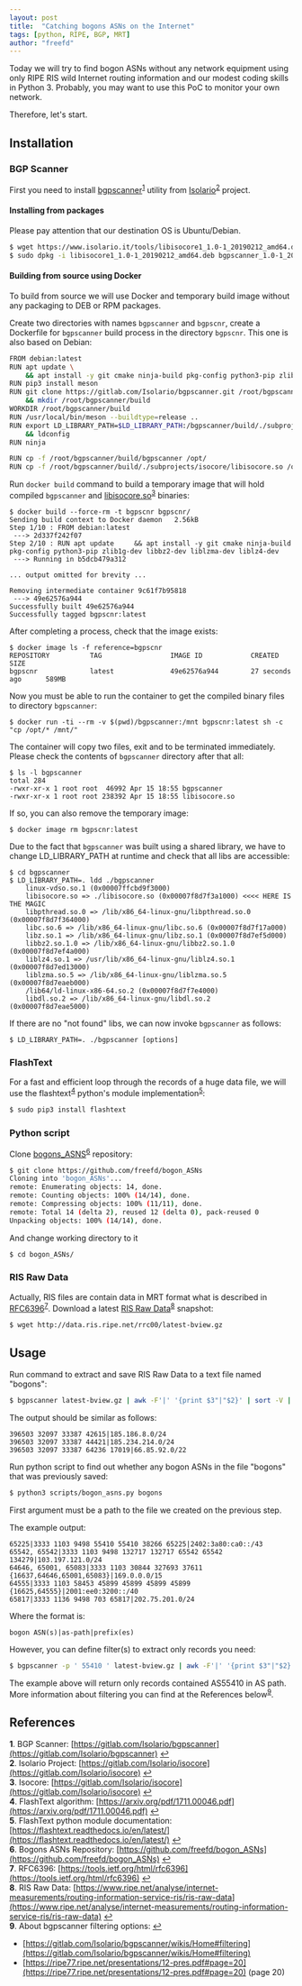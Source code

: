 ```yaml
---
layout: post
title:  "Catching bogons ASNs on the Internet"
tags: [python, RIPE, BGP, MRT]
author: "freefd"
---
```



Today we will try to find bogon ASNs without any network equipment using only RIPE RIS wild Internet routing information and our modest coding skills in Python 3. Probably, you may want to use this PoC to monitor your own network.

Therefore, let's start.

## Installation

### BGP Scanner
First you need to install [bgpscanner](https://www.isolario.it/web_content/php/site_content/tools.php)<sup id="a1">[1](#f1)</sup> utility from [Isolario](https://www.isolario.it/)<sup id="a2">[2](#f2)</sup> project.
#### Installing from packages
Please pay attention that our destination OS is Ubuntu/Debian.
```bash
$ wget https://www.isolario.it/tools/libisocore1_1.0-1_20190212_amd64.deb https://www.isolario.it/tools/bgpscanner_1.0-1_20190212_amd64.deb
$ sudo dpkg -i libisocore1_1.0-1_20190212_amd64.deb bgpscanner_1.0-1_20190212_amd64.deb
```
#### Building from source using Docker
To build from source we will use Docker and temporary build image without any packaging to DEB or RPM packages.

Create two directories with names `bgpscanner` and `bgpscnr`, create a Dockerfile for `bgpscanner` build process in the directory `bgpscnr`. This one is also based on Debian:
```bash
FROM debian:latest
RUN apt update \
    && apt install -y git cmake ninja-build pkg-config python3-pip zlib1g-dev libbz2-dev liblzma-dev liblz4-dev
RUN pip3 install meson
RUN git clone https://gitlab.com/Isolario/bgpscanner.git /root/bgpscanner \
    && mkdir /root/bgpscanner/build
WORKDIR /root/bgpscanner/build
RUN /usr/local/bin/meson --buildtype=release ..
RUN export LD_LIBRARY_PATH=$LD_LIBRARY_PATH:/bgpscanner/build/./subprojects/isocore \
    && ldconfig
RUN ninja 

RUN cp -f /root/bgpscanner/build/bgpscanner /opt/
RUN cp -f /root/bgpscanner/build/./subprojects/isocore/libisocore.so /opt/
```
Run `docker build` command to build a temporary image that will hold compiled `bgpscanner` and [libisocore.so](https://gitlab.com/Isolario/isocore)<sup id="a3">[3](#f3)</sup> binaries:
```
$ docker build --force-rm -t bgpscnr bgpscnr/
Sending build context to Docker daemon   2.56kB
Step 1/10 : FROM debian:latest
 ---> 2d337f242f07
Step 2/10 : RUN apt update     && apt install -y git cmake ninja-build pkg-config python3-pip zlib1g-dev libbz2-dev liblzma-dev liblz4-dev
 ---> Running in b5dcb479a312

... output omitted for brevity ...

Removing intermediate container 9c61f7b95818
 ---> 49e62576a944
Successfully built 49e62576a944
Successfully tagged bgpscnr:latest
```

After completing a process, check that the image exists:

```
$ docker image ls -f reference=bgpscnr
REPOSITORY          TAG                 IMAGE ID            CREATED             SIZE
bgpscnr             latest              49e62576a944        27 seconds ago      589MB
```

Now you must be able to run the container to get the compiled binary files to directory `bgpscanner`:

`$ docker run -ti --rm -v $(pwd)/bgpscanner:/mnt bgpscnr:latest sh -c "cp /opt/* /mnt/"`

The container will copy two files, exit and to be terminated immediately. Please check the contents of `bgpscanner` directory after that all:

```
$ ls -l bgpscanner
total 284
-rwxr-xr-x 1 root root  46992 Apr 15 18:55 bgpscanner
-rwxr-xr-x 1 root root 238392 Apr 15 18:55 libisocore.so
```

If so, you can also remove the temporary image:

```
$ docker image rm bgpscnr:latest
```

Due to the fact that `bgpscanner` was built using a shared library, we have to change LD_LIBRARY_PATH at runtime and check that all libs are accessible:

```
$ cd bgpscanner
$ LD_LIBRARY_PATH=. ldd ./bgpscanner 
	linux-vdso.so.1 (0x00007ffcbd9f3000)
	libisocore.so => ./libisocore.so (0x00007f8d7f3a1000) <<<< HERE IS THE MAGIC
	libpthread.so.0 => /lib/x86_64-linux-gnu/libpthread.so.0 (0x00007f8d7f364000)
	libc.so.6 => /lib/x86_64-linux-gnu/libc.so.6 (0x00007f8d7f17a000)
	libz.so.1 => /lib/x86_64-linux-gnu/libz.so.1 (0x00007f8d7ef5d000)
	libbz2.so.1.0 => /lib/x86_64-linux-gnu/libbz2.so.1.0 (0x00007f8d7ef4a000)
	liblz4.so.1 => /usr/lib/x86_64-linux-gnu/liblz4.so.1 (0x00007f8d7ed13000)
	liblzma.so.5 => /lib/x86_64-linux-gnu/liblzma.so.5 (0x00007f8d7eaeb000)
	/lib64/ld-linux-x86-64.so.2 (0x00007f8d7f7e4000)
	libdl.so.2 => /lib/x86_64-linux-gnu/libdl.so.2 (0x00007f8d7eae5000)
```

If there are no "not found" libs, we can now invoke `bgpscanner` as follows:

```
$ LD_LIBRARY_PATH=. ./bgpscanner [options]
```

### FlashText
For a fast and efficient loop through the records of a huge data file, we will use the flashtext<sup id="a4">[4](#f4)</sup> python's module implementation<sup id="a5">[5](#f5)</sup>:
```bash
$ sudo pip3 install flashtext
```

### Python script
Clone [bogons_ASNS](https://github.com/freefd/bogon_ASNs)<sup id="a6">[6](#f6)</sup> repository:
```bash
$ git clone https://github.com/freefd/bogon_ASNs
Cloning into 'bogon_ASNs'...
remote: Enumerating objects: 14, done.
remote: Counting objects: 100% (14/14), done.
remote: Compressing objects: 100% (11/11), done.
remote: Total 14 (delta 2), reused 12 (delta 0), pack-reused 0
Unpacking objects: 100% (14/14), done.
```
And change working directory to it

```bash
$ cd bogon_ASNs/
```

### RIS Raw Data
Actually, RIS files are contain data in MRT format what is described in [RFC6396](https://tools.ietf.org/html/rfc6396)<sup id="a7">[7](#f7)</sup>. 
Download a latest [RIS Raw Data](http://data.ris.ripe.net/rrc00/)<sup id="a8">[8](#f8)</sup> snapshot:
```bash
$ wget http://data.ris.ripe.net/rrc00/latest-bview.gz
```

## Usage
Run command to extract and save RIS Raw Data to a text file named "bogons":
```bash
$ bgpscanner latest-bview.gz | awk -F'|' '{print $3"|"$2}' | sort -V | uniq > bogons
```
The output should be similar as follows:
```
396503 32097 33387 42615|185.186.8.0/24
396503 32097 33387 44421|185.234.214.0/24
396503 32097 33387 64236 17019|66.85.92.0/22
```

Run python script to find out whether any bogon ASNs in the file "bogons" that was previously saved:
```bash
$ python3 scripts/bogon_asns.py bogons
```
First argument must be a path to the file we created on the previous step.

The example output:
```
65225|3333 1103 9498 55410 55410 38266 65225|2402:3a80:ca0::/43
65542, 65542|3333 1103 9498 132717 132717 65542 65542 134279|103.197.121.0/24
64646, 65001, 65083|3333 1103 30844 327693 37611 {16637,64646,65001,65083}|169.0.0.0/15
64555|3333 1103 58453 45899 45899 45899 45899 {16625,64555}|2001:ee0:3200::/40
65817|3333 1136 9498 703 65817|202.75.201.0/24
```

Where the format is:
```
bogon ASN(s)|as-path|prefix(es)
```

However, you can define filter(s) to extract only records you need:
```bash
$ bgpscanner -p ' 55410 ' latest-bview.gz | awk -F'|' '{print $3"|"$2}' | sort -V | uniq > bogons
```
The example above will return only records contained AS55410 in AS path. More information about filtering you can find at the References below<sup id="a9">[9](#f9)</sup>.

## References
<b id="f1">1</b>. BGP Scanner: [https://gitlab.com/Isolario/bgpscanner](https://gitlab.com/Isolario/bgpscanner) [↩](#a1)<br/>
<b id="f2">2</b>. Isolario Project: [https://gitlab.com/Isolario/isocore](https://gitlab.com/Isolario/isocore) [↩](#a2)<br/>
<b id="f3">3</b>. Isocore: [https://gitlab.com/Isolario/isocore](https://gitlab.com/Isolario/isocore) [↩](#a3)<br/>
<b id="f4">4</b>. FlashText algorithm: [https://arxiv.org/pdf/1711.00046.pdf](https://arxiv.org/pdf/1711.00046.pdf) [↩](#a4)<br/>
<b id="f5">5</b>. FlashText python module documentation: [https://flashtext.readthedocs.io/en/latest/](https://flashtext.readthedocs.io/en/latest/) [↩](#a5)<br/>
<b id="f6">6</b>. Bogons ASNs Repository: [https://github.com/freefd/bogon_ASNs](https://github.com/freefd/bogon_ASNs) [↩](#a6)<br/>
<b id="f7">7</b>. RFC6396: [https://tools.ietf.org/html/rfc6396](https://tools.ietf.org/html/rfc6396) [↩](#a7)<br/>
<b id="f8">8</b>. RIS Raw Data: [https://www.ripe.net/analyse/internet-measurements/routing-information-service-ris/ris-raw-data](https://www.ripe.net/analyse/internet-measurements/routing-information-service-ris/ris-raw-data) [↩](#a8)<br/>
<b id="f9">9</b>. About bgpscanner filtering options: [↩](#a9)
* [https://gitlab.com/Isolario/bgpscanner/wikis/Home#filtering](https://gitlab.com/Isolario/bgpscanner/wikis/Home#filtering)
* [https://ripe77.ripe.net/presentations/12-pres.pdf#page=20](https://ripe77.ripe.net/presentations/12-pres.pdf#page=20) (page 20)
